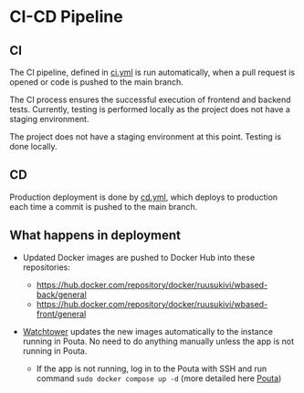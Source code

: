 # CI-CD Pipeline

## CI

The CI pipeline, defined in [ci.yml](../.github/workflows/ci.yml) is run automatically, when a pull request is opened or code is pushed to the main branch.

The CI process ensures the successful execution of frontend and backend tests. Currently, testing is performed locally as the project does not have a staging environment.

The project does not have a staging environment at this point. Testing is done locally.

## CD

Production deployment is done by [cd.yml](../.github//workflows/cd.yml), which deploys to production each time a commit is pushed to the main branch.

## What happens in deployment

* Updated Docker images are pushed to Docker Hub into these repositories:
  * https://hub.docker.com/repository/docker/ruusukivi/wbased-back/general
  * https://hub.docker.com/repository/docker/ruusukivi/wbased-front/general

* [Watchtower](https://containrrr.dev/watchtower/) updates the new images automatically to the instance running in Pouta. No need to do anything manually unless the app is not running in Pouta. 
  * If the app is not running, log in to the Pouta with SSH and run command `sudo docker compose up -d` (more detailed here [Pouta](/docs/pouta.md))
